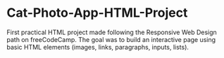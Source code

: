 # Cat-Photo-App-HTML-Project
First practical HTML project made following the Responsive Web Design path on freeCodeCamp. The goal was to build an interactive page using basic HTML elements (images, links, paragraphs, inputs, lists).

